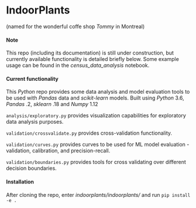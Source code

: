 # IndoorPlants

(named for the wonderful coffe shop _Tommy_ in Montreal)

#### Note

This repo (including its documentation) is still under construction, but currently available functionality is detailed briefly below. Some example usage can be found in the *census_data_analysis* notebook.

#### Current functionality 

This *Python* repo provides some data analysis and model evaluation tools to be used with *Pandas* data and *scikit-learn* models. Built using *Python* 3.6, *Pandas* .2, *sklearn* .18 and *Numpy* 1.12

`analysis/exploratory.py` provides visualization capabilities for exploratory data analysis purposes.

`validation/crossvalidate.py` provides cross-validation functionality.

`validation/curves.py` provides curves to be used for ML model evaluation - validation, calibration, and precision-recall.

`validation/boundaries.py` provides tools for cross validating over different decision boundaries. 

#### Installation

After cloning the repo, enter *indoorplants/indoorplants/* and run `pip install -e .`

